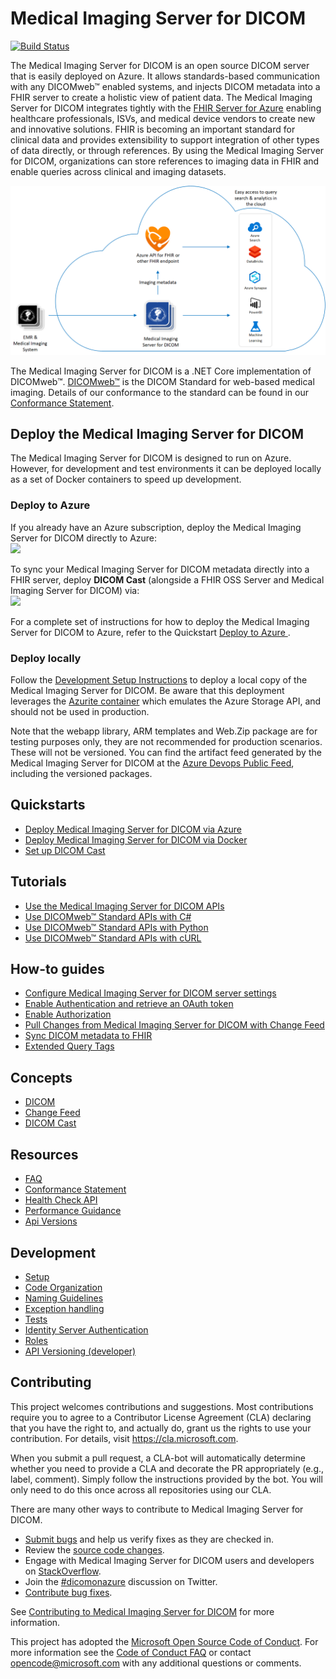 # Medical Imaging Server for DICOM

 [![Build Status](https://microsofthealthoss.visualstudio.com/DicomServer/_apis/build/status/CI-Build-OSS?branchName=main)](https://microsofthealthoss.visualstudio.com/DicomServer/_build/latest?definitionId=34&branchName=main)

The Medical Imaging Server for DICOM is an open source DICOM server that is easily deployed on Azure. It allows standards-based communication with any DICOMweb&trade; enabled systems, and injects DICOM metadata into a FHIR server to create a holistic view of patient data. The Medical Imaging Server for DICOM integrates tightly with the [FHIR Server for Azure](https://github.com/microsoft/fhir-server) enabling healthcare professionals, ISVs, and medical device vendors to create new and innovative solutions. FHIR is becoming an important standard for clinical data and provides extensibility to support integration of other types of data directly, or through references. By using the Medical Imaging Server for DICOM, organizations can store references to imaging data in FHIR and enable queries across clinical and imaging datasets.

![Architecture](docs/images/DICOM-arch.png)

The Medical Imaging Server for DICOM is a .NET Core implementation of DICOMweb&trade;. [DICOMweb&trade;](https://www.dicomstandard.org/using/dicomweb) is the DICOM Standard for web-based medical imaging. Details of our conformance to the standard can be found in our [Conformance Statement](docs/resources/conformance-statement.md).

## Deploy the Medical Imaging Server for DICOM

The Medical Imaging Server for DICOM is designed to run on Azure. However, for development and test environments it can be deployed locally as a set of Docker containers to speed up development.

### Deploy to Azure

If you already have an Azure subscription, deploy the Medical Imaging Server for DICOM directly to Azure: <br/>
    <a href="https://portal.azure.com/#create/Microsoft.Template/uri/https%3A%2F%2Fraw.githubusercontent.com%2Fmicrosoft%2Fdicom-server%2Fmain%2Fsamples%2Ftemplates%2Fdefault-azuredeploy.json" target="_blank"><img src="https://aka.ms/deploytoazurebutton"/></a>

To sync your Medical Imaging Server for DICOM metadata directly into a FHIR server, deploy **DICOM Cast** (alongside a FHIR OSS Server and Medical Imaging Server for DICOM) via: <br/>
    <a href="https://portal.azure.com/#create/Microsoft.Template/uri/https%3A%2F%2Fraw.githubusercontent.com%2Fmicrosoft%2Fdicom-server%2Fmain%2Fconverter%2Fdicom-cast%2Fsamples%2Ftemplates%2Fdefault-azuredeploy.json" target="_blank"><img src="https://aka.ms/deploytoazurebutton"/>
    </a>

For a complete set of instructions for how to deploy the Medical Imaging Server for DICOM to Azure, refer to the Quickstart [Deploy to Azure ](docs/quickstarts/deploy-via-azure.md).

### Deploy locally

Follow the [Development Setup Instructions](docs/development/setup.md) to deploy a local copy of the Medical Imaging Server for DICOM. Be aware that this deployment leverages the [Azurite container](https://github.com/Azure/Azurite) which emulates the Azure Storage API, and should not be used in production.

Note that the webapp library, ARM templates and Web.Zip package are for testing purposes only, they are not recommended for production scenarios. These will not be versioned. You can find the artifact feed generated by the Medical Imaging Server for DICOM at the [Azure Devops Public Feed](https://microsofthealthoss.visualstudio.com/FhirServer/_packaging?_a=feed&feed=Public), including the versioned packages.

## Quickstarts

- [Deploy Medical Imaging Server for DICOM via Azure](docs/quickstarts/deploy-via-azure.md)
- [Deploy Medical Imaging Server for DICOM via Docker](docs/quickstarts/deploy-via-docker.md)
- [Set up DICOM Cast](docs/quickstarts/deploy-dicom-cast.md)

## Tutorials

- [Use the Medical Imaging Server for DICOM APIs](docs/tutorials/use-the-medical-imaging-server-apis.md)
- [Use DICOMweb&trade; Standard APIs with C#](docs/tutorials/use-dicom-web-standard-apis-with-c%23.md)
- [Use DICOMweb&trade; Standard APIs with Python](docs/tutorials/use-dicom-web-standard-apis-with-python.md)
- [Use DICOMweb&trade; Standard APIs with cURL](docs/tutorials/use-dicom-web-standard-apis-with-curl.md)

## How-to guides

- [Configure Medical Imaging Server for DICOM server settings](docs/how-to-guides/configure-dicom-server-settings.md)
- [Enable Authentication and retrieve an OAuth token](docs/how-to-guides/enable-authentication-with-tokens.md)
- [Enable Authorization](docs/how-to-guides/enable-authorization.md)
- [Pull Changes from Medical Imaging Server for DICOM with Change Feed](docs/how-to-guides/pull-changes-from-change-feed.md)
- [Sync DICOM metadata to FHIR](docs/how-to-guides/sync-dicom-metadata-to-fhir.md)
- [Extended Query Tags](docs/how-to-guides/extended-query-tags.md)

## Concepts

- [DICOM](docs/concepts/dicom.md)
- [Change Feed](docs/concepts/change-feed.md)
- [DICOM Cast](docs/concepts/dicom-cast.md)

## Resources

- [FAQ](docs/resources/faq.md)
- [Conformance Statement](docs/resources/conformance-statement.md)
- [Health Check API](docs/resources/health-check-api.md)
- [Performance Guidance](docs/resources/performance-guidance.md)
- [Api Versions](docs/api-versioning.md)

## Development

- [Setup](docs/development/setup.md)
- [Code Organization](docs/development/code-organization.md)
- [Naming Guidelines](docs/development/naming-guidelines.md)
- [Exception handling](docs/development/exception-handling.md)
- [Tests](docs/development/tests.md)
- [Identity Server Authentication](docs/development/identity-server-authentication.md)
- [Roles](docs/development/roles.md)
- [API Versioning (developer)](docs/development/api-versioning-developers.md)

## Contributing

This project welcomes contributions and suggestions.  Most contributions require you to agree to a
Contributor License Agreement (CLA) declaring that you have the right to, and actually do, grant us
the rights to use your contribution. For details, visit https://cla.microsoft.com.

When you submit a pull request, a CLA-bot will automatically determine whether you need to provide
a CLA and decorate the PR appropriately (e.g., label, comment). Simply follow the instructions
provided by the bot. You will only need to do this once across all repositories using our CLA.

There are many other ways to contribute to Medical Imaging Server for DICOM.
* [Submit bugs](https://github.com/Microsoft/dicom-server/issues) and help us verify fixes as they are checked in.
* Review the [source code changes](https://github.com/Microsoft/dicom-server/pulls).
* Engage with Medical Imaging Server for DICOM users and developers on [StackOverflow](https://stackoverflow.com/questions/tagged/medical-imaging-server-for-dicom).
* Join the [#dicomonazure](https://twitter.com/hashtag/dicomonazure?f=tweets&vertical=default) discussion on Twitter.
* [Contribute bug fixes](CONTRIBUTING.md).

See [Contributing to Medical Imaging Server for DICOM](CONTRIBUTING.md) for more information.

This project has adopted the [Microsoft Open Source Code of Conduct](https://opensource.microsoft.com/codeofconduct/).
For more information see the [Code of Conduct FAQ](https://opensource.microsoft.com/codeofconduct/faq/) or
contact [opencode@microsoft.com](mailto:opencode@microsoft.com) with any additional questions or comments.
